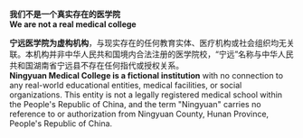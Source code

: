 **我们不是一个真实存在的医学院**  
**We are not a real medical college**  

**宁远医学院为虚构机构**，与现实存在的任何教育实体、医疗机构或社会组织均无关联。本机构并非中华人民共和国境内合法注册的医学院校，“宁远”名称与中华人民共和国湖南省宁远县不存在任何指代或授权关系。  
**Ningyuan Medical College is a fictional institution** with no connection to any real-world educational entities, medical facilities, or social organizations. This entity is not a legally registered medical school within the People's Republic of China, and the term "Ningyuan" carries no reference to or authorization from Ningyuan County, Hunan Province, People's Republic of China.  
